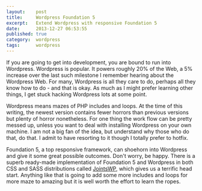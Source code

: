 ```yaml
---
layout:    post
title:     Wordpress Foundation 5
excerpt:   Extend Wordpress with responsive Foundation 5
date:      2013-12-27 06:53:55
published: true
category:  wordpress
tags:      wordpress
---
```


If you are going to get into development, you are bound to run into Wordpress. Wordpress is popular. It powers roughly 20% of the Web, a 5% increase over the last such milestone I remember hearing about the Wordpress Web. For many, Wordpress is all they care to do, perhaps all they know how to do - and that is okay. As much as I might prefer learning other things, I get stuck hacking Wordpress lots at some point.

Wordpress means mazes of PHP includes and loops. At the time of this writing, the newest version contains fewer horrors than previous versions but plenty of horror nonetheless. For one thing the work flow can be pretty messed up, unless you want to deal with installing Wordpress on your own machine. I am not a big fan of the idea, but understand why those who do that, do that. I admit to have resorting to it though I totally prefer to hotfix.

Foundation 5, a top responsive framework, can shoehorn into Wordpress and give it some great possible outcomes. Don&#39;t worry, be happy. There is a superb ready-made implementation of Foundation 5 and Wordpress in both CSS and SASS distributions called [JointsWP][jointswp], which gives us a terrific head start. Anything like that is going to add some more includes and loops for more maze to amazing but it is well worth the effort to learn the ropes.

[jointswp]: http://jointswp.com
